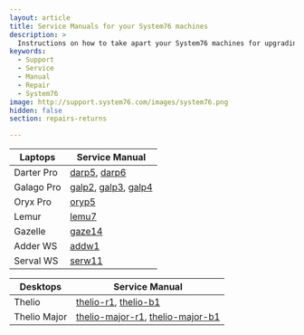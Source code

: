 ```yaml
---
layout: article
title: Service Manuals for your System76 machines
description: >
  Instructions on how to take apart your System76 machines for upgrading or repairs.
keywords:
  - Support
  - Service
  - Manual
  - Repair
  - System76
image: http://support.system76.com/images/system76.png
hidden: false
section: repairs-returns

---
```


| Laptops      | Service Manual |
| -------------| ---------------|
| Darter Pro   | [darp5](https://github.com/system76/docs/blob/gh-pages/service-manuals/pdfs/Darter/darp5-service-manual.pdf), [darp6](https://github.com/system76/docs/blob/gh-pages/service-manuals/pdfs/Darter/darp6-service-manual.pdf)
| Galago Pro   | [galp2](https://github.com/system76/docs/blob/gh-pages/service-manuals/pdfs/Galago/galp2-service-manual.pdf), [galp3](https://github.com/system76/docs/blob/gh-pages/service-manuals/pdfs/Galago/galp3-service-manual.pdf), [galp4](https://github.com/system76/docs/blob/gh-pages/service-manuals/pdfs/Galago/galp4-service-manual.pdf) | 
| Oryx Pro     | [oryp5](https://github.com/system76/docs/blob/gh-pages/service-manuals/pdfs/Oryx/oryp5-service-manual.pdf)  |
| Lemur        | [lemu7](https://github.com/system76/docs/blob/gh-pages/service-manuals/pdfs/Lemur/lemu7-service-manual.pdf) | 
| Gazelle      | [gaze14](https://github.com/system76/docs/blob/gh-pages/service-manuals/pdfs/Gazelle/gaze14-service-manual.pdf)
| Adder WS     | [addw1](https://github.com/system76/docs/blob/gh-pages/service-manuals/pdfs/Adder/addw1-service-manual.pdf)
| Serval WS    | [serw11](https://github.com/system76/docs/blob/gh-pages/service-manuals/pdfs/Serval/serw11-service-manual.pdf)

| Desktops     | Service Manual |
| -------------| ---------------|
| Thelio       | [thelio-r1](https://github.com/system76/docs/blob/gh-pages/service-manuals/pdfs/Thelio/R1/thelio-r1-service-manual.pdf), [thelio-b1](https://github.com/system76/docs/blob/gh-pages/service-manuals/pdfs/Thelio/B1/thelio-b1-service-manual.pdf) |
| Thelio Major | [thelio-major-r1](https://system76.com/guides/thelio-major/r1), [thelio-major-b1](https://system76.com/guides/thelio-major/b1) |
